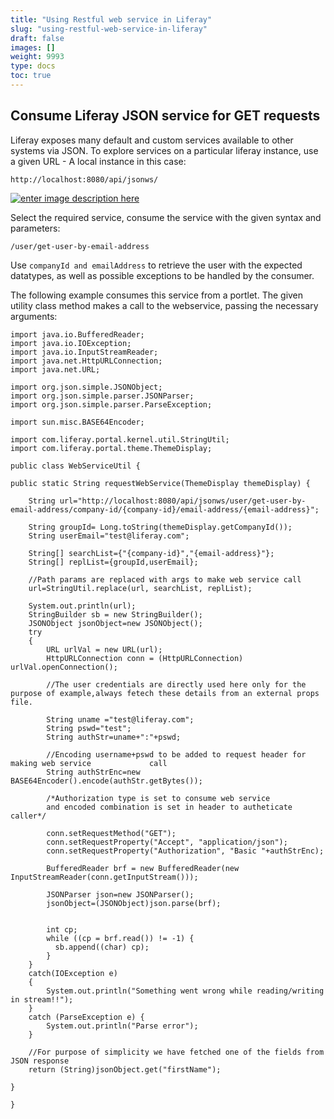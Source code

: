 ```yaml
---
title: "Using Restful web service in Liferay"
slug: "using-restful-web-service-in-liferay"
draft: false
images: []
weight: 9993
type: docs
toc: true
---
```


## Consume Liferay JSON service for GET requests
Liferay exposes many default and custom services available to other systems via JSON. To explore services on a particular liferay instance, use a given URL - A local instance in this case:

    http://localhost:8080/api/jsonws/

[![enter image description here][1]][1]

Select the required service, consume the service with the given syntax and parameters:

    /user/get-user-by-email-address

Use `companyId and emailAddress` to retrieve the user with the expected datatypes, as well as possible exceptions to be handled by the consumer.

The following example consumes this service from a portlet. The given utility class  method makes a call to the webservice, passing the necessary arguments:

    import java.io.BufferedReader;
    import java.io.IOException;
    import java.io.InputStreamReader;
    import java.net.HttpURLConnection;
    import java.net.URL;
    
    import org.json.simple.JSONObject;
    import org.json.simple.parser.JSONParser;
    import org.json.simple.parser.ParseException;
    
    import sun.misc.BASE64Encoder;
    
    import com.liferay.portal.kernel.util.StringUtil;
    import com.liferay.portal.theme.ThemeDisplay;
    
    public class WebServiceUtil {
    
    public static String requestWebService(ThemeDisplay themeDisplay) {
        
        String url="http://localhost:8080/api/jsonws/user/get-user-by-email-address/company-id/{company-id}/email-address/{email-address}";
        
        String groupId= Long.toString(themeDisplay.getCompanyId());
        String userEmail="test@liferay.com";
        
        String[] searchList={"{company-id}","{email-address}"};
        String[] replList={groupId,userEmail};

        //Path params are replaced with args to make web service call
        url=StringUtil.replace(url, searchList, replList);
        
        System.out.println(url);
        StringBuilder sb = new StringBuilder();
        JSONObject jsonObject=new JSONObject();
        try
        {
            URL urlVal = new URL(url);
            HttpURLConnection conn = (HttpURLConnection) urlVal.openConnection();
            
            //The user credentials are directly used here only for the purpose of example,always fetech these details from an external props file.
            
            String uname ="test@liferay.com";
            String pswd="test";
            String authStr=uname+":"+pswd;
            
            //Encoding username+pswd to be added to request header for making web service             call
            String authStrEnc=new BASE64Encoder().encode(authStr.getBytes());

            /*Authorization type is set to consume web service
            and encoded combination is set in header to autheticate caller*/

            conn.setRequestMethod("GET");
            conn.setRequestProperty("Accept", "application/json");
            conn.setRequestProperty("Authorization", "Basic "+authStrEnc);
            
            BufferedReader brf = new BufferedReader(new InputStreamReader(conn.getInputStream()));
            
            JSONParser json=new JSONParser();
            jsonObject=(JSONObject)json.parse(brf);
            
            
            int cp;
            while ((cp = brf.read()) != -1) {
              sb.append((char) cp);
            }
        }
        catch(IOException e)
        {
            System.out.println("Something went wrong while reading/writing in stream!!");
        }
        catch (ParseException e) {
            System.out.println("Parse error");
        }
        
        //For purpose of simplicity we have fetched one of the fields from JSON response
        return (String)jsonObject.get("firstName");
        
    }

    }


  [1]: https://i.stack.imgur.com/08Jc9.png

